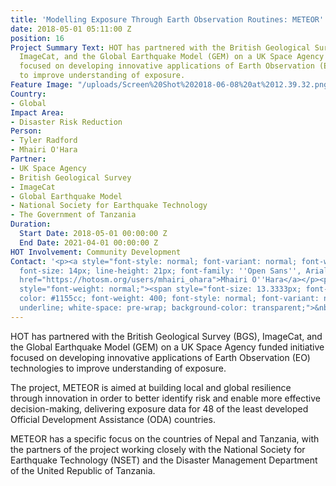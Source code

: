 ```yaml
---
title: 'Modelling Exposure Through Earth Observation Routines: METEOR'
date: 2018-05-01 05:11:00 Z
position: 16
Project Summary Text: HOT has partnered with the British Geological Survey (BGS),
  ImageCat, and the Global Earthquake Model (GEM) on a UK Space Agency funded initiative
  focused on developing innovative applications of Earth Observation (EO) technologies
  to improve understanding of exposure.
Feature Image: "/uploads/Screen%20Shot%202018-06-08%20at%2012.39.32.png"
Country:
- Global
Impact Area:
- Disaster Risk Reduction
Person:
- Tyler Radford
- Mhairi O'Hara
Partner:
- UK Space Agency
- British Geological Survey
- ImageCat
- Global Earthquake Model
- National Society for Earthquake Technology
- The Government of Tanzania
Duration:
  Start Date: 2018-05-01 00:00:00 Z
  End Date: 2021-04-01 00:00:00 Z
HOT Involvement: Community Development
Contact: '<p><a style="font-style: normal; font-variant: normal; font-weight: normal;
  font-size: 14px; line-height: 21px; font-family: ''Open Sans'', Arial, sans-serif;"
  href="https://hotosm.org/users/mhairi_ohara">Mhairi O''Hara</a></p><p><span id="docs-internal-guid-5b0146ac-bd95-b3a9-b5e1-d7577b7d9ba3"
  style="font-weight: normal;"><span style="font-size: 13.3333px; font-family: Calibri;
  color: #1155cc; font-weight: 400; font-style: normal; font-variant: normal; text-decoration:
  underline; white-space: pre-wrap; background-color: transparent;">&nbsp;</span></a></span></p>'
---
```


HOT has partnered with the British Geological Survey (BGS), ImageCat, and the Global Earthquake Model (GEM) on a UK Space Agency funded initiative focused on developing innovative applications of Earth Observation (EO) technologies to improve understanding of exposure.

The project, METEOR is aimed at building local and global resilience through innovation in order to better identify risk and enable more effective decision-making, delivering exposure data for 48 of the least developed Official Development Assistance (ODA) countries.

METEOR has a specific focus on the countries of Nepal and Tanzania, with the partners of the project working closely with the National Society for Earthquake Technology (NSET) and the Disaster Management Department of the United Republic of Tanzania.
